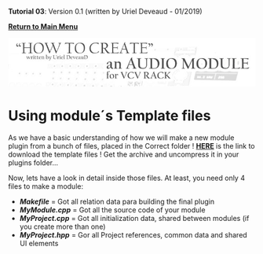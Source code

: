 **Tutorial 03**: Version 0.1 (written by Uriel Deveaud - 01/2019) 

[**Return to Main Menu**](../README.md)

![](images/header.jpg)

# Using module´s Template files

As we have a basic understanding of how we will make a new module plugin from a bunch of files, placed in the Correct folder ! 
[**HERE**](files/template4VCVmodules.zip) is the link to download the template files ! Get the archive and uncompress it in your plugins folder...

Now, lets have a look in detail inside those files. At least, you need only 4 files to make a module:
* _**Makefile**_ = Got all relation data para building the final plugin
* _**MyModule.cpp**_ = Got all the source code of your module
* _**MyProject.cpp**_ = Got all initialization data, shared between modules (if you create more than one)
* _**MyProject.hpp**_ = Gor all Project references, common data and shared UI elements



